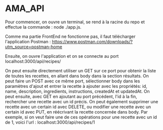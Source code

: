 # AMA_API

Pour commencer, on ouvre un terminal, se rend à la racine du repo et effectue la commande : node ./app.js.

Comme ma partie FrontEnd ne fonctionne pas, il faut télécharger l'application Postman : https://www.postman.com/downloads/?utm_source=postman-home

Ensuite, on ouvre l'application et on se connecte au port localhost:3000/api/recipes/

On peut ensuite directement utiliser un GET sur ce port pour obtenir la liste de toutes les recettes, en allant dans body dans la section résultats.
On peut faire un POST avec ce même port, sélectionner body dans les paramètres d'ajout et entrer la recette à ajouter avec les propriétés: id, name, description, ingredients, instructions, createdAt et updatedAt.
On peut ensuite, avec GET en ajoutant au port précédent, l'id à la fin, rechercher une recette avec un id précis.
On peut également supprimer une recette avec un certain id avec DELETE, ou modifier une recette avec un certain id avec PUT, en réécrivant la recette concernée dans body.
Par exemple, si on veut faire une de ces opérations pour une recette avec un id de 1, voici l'url : localhost:3000/api/recipes/1